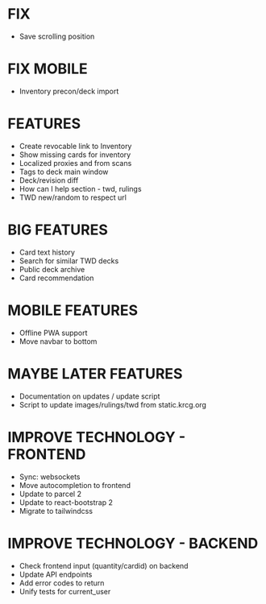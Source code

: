 # FIX
* Save scrolling position

# FIX MOBILE
* Inventory precon/deck import

# FEATURES
* Create revocable link to Inventory
* Show missing cards for inventory
* Localized proxies and from scans
* Tags to deck main window
* Deck/revision diff
* How can I help section - twd, rulings
* TWD new/random to respect url

# BIG FEATURES
* Card text history
* Search for similar TWD decks
* Public deck archive
* Card recommendation

# MOBILE FEATURES
* Offline PWA support
* Move navbar to bottom

# MAYBE LATER FEATURES
* Documentation on updates / update script
* Script to update images/rulings/twd from static.krcg.org

# IMPROVE TECHNOLOGY - FRONTEND
* Sync: websockets
* Move autocompletion to frontend
* Update to parcel 2
* Update to react-bootstrap 2
* Migrate to tailwindcss

# IMPROVE TECHNOLOGY - BACKEND
* Check frontend input (quantity/cardid) on backend
* Update API endpoints
* Add error codes to return
* Unify tests for current_user

